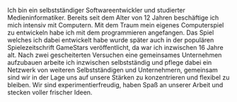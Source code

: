Ich bin ein selbstständiger Softwareentwickler und studierter Medieninformatiker. Bereits seit dem Alter von 12 Jahren beschäftige ich mich intensiv mit Computern. Mit dem Traum mein eigenes Computerspiel zu entwickeln habe ich mit dem programmieren angefangen. Das Spiel welches ich dabei entwickelt habe wurde später auch in der populären Spielezeitschrift GameStars veröffentlicht, da war ich inzwischen 16 Jahre alt. Nach zwei gescheiterten Versuchen eine gemeinsames Unternehmen aufzubauen arbeite ich inzwischen selbstständig und pflege dabei ein Netzwerk von weiteren Selbstständigen und Unternehmern, gemeinsam sind wir in der Lage uns auf unsere Stärken zu konzentrieren und flexibel zu bleiben. Wir sind experimentierfreudig, haben Spaß an unserer Arbeit und stecken voller frischer Ideen.